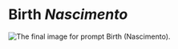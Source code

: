 Birth *Nascimento*
==================

![The final image for prompt Birth
(Nascimento).](../assets/08-stockholm.jpg)
